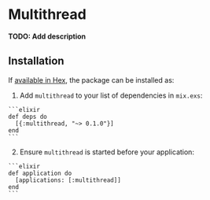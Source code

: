 # Multithread

**TODO: Add description**

## Installation

If [available in Hex](https://hex.pm/docs/publish), the package can be installed as:

  1. Add `multithread` to your list of dependencies in `mix.exs`:

    ```elixir
    def deps do
      [{:multithread, "~> 0.1.0"}]
    end
    ```

  2. Ensure `multithread` is started before your application:

    ```elixir
    def application do
      [applications: [:multithread]]
    end
    ```

